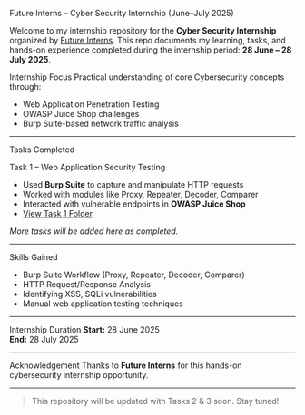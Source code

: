 Future Interns – Cyber Security Internship (June–July 2025)

Welcome to my internship repository for the **Cyber Security Internship** organized by [Future Interns](https://futureinterns.com). This repo documents my learning, tasks, and hands-on experience completed during the internship period: **28 June – 28 July 2025**.

Internship Focus
Practical understanding of core Cybersecurity concepts through:
- Web Application Penetration Testing
- OWASP Juice Shop challenges
- Burp Suite-based network traffic analysis

---

Tasks Completed

Task 1 – Web Application Security Testing
- Used **Burp Suite** to capture and manipulate HTTP requests
- Worked with modules like Proxy, Repeater, Decoder, Comparer
- Interacted with vulnerable endpoints in **OWASP Juice Shop**
- [View Task 1 Folder](./Task-1-Web-App-Security)

*More tasks will be added here as completed.*

---

Skills Gained
- Burp Suite Workflow (Proxy, Repeater, Decoder, Comparer)
- HTTP Request/Response Analysis
- Identifying XSS, SQLi vulnerabilities
- Manual web application testing techniques

---

Internship Duration
**Start:** 28 June 2025  
**End:** 28 July 2025

---

Acknowledgement
Thanks to **Future Interns** for this hands-on cybersecurity internship opportunity.

---

> This repository will be updated with Tasks 2 & 3 soon. Stay tuned!
